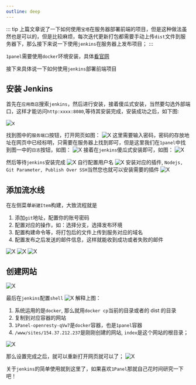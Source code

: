 ```yaml
---
outline: deep
---
```


::: tip
上篇文章说了一下如何使用`宝塔`在服务器部署前端的项目，但是这种做法虽然也是可以的，但是比较麻烦，每次迭代更新打包都需要手动上传`dist`文件到服务器下，那么接下来说一下使用`jenkins`在服务器上发布项目；
:::

`1panel`需要使用`docker`环境安装，具体[看官网](https://1panel.cn/)

接下来具体说一下如何使用`jenkins`部署前端项目

## 安装 Jenkins

首先在`应用商店`搜索`jenkins`，然后进行安装，接着傻瓜式安装，当然要勾选外部端口，这样才能访问`http:xxxx:8080`,等待其安装完成，安装成功之后，如下图:

![x](https://file.wangzevw.com/images/image.pfcitpy1g.webp)

找到图中的`服务端口`按钮，打开网页如图：
![X](https://file.wangzevw.com/images/image.45hoax4ywn.webp)
这里需要输入密码，密码的存放地址在网页中已经标明，只需要在服务器上找到即可，但是这里我们在`1panel`中找到图一中的`日志`按钮，如图：
![X](https://file.wangzevw.com/images/image.m2ytak8q.webp)
接着在`jenkins`傻瓜式安装即可，如图：
![X](https://file.wangzevw.com/images/image.6t74la2a1r.webp)

然后等待`jenkins`安装完成
![X](https://file.wangzevw.com/images/image.5c0zjj3435.webp)
自行配置用户名
![X](https://file.wangzevw.com/images/image.99td07jjq5.webp)
安装对应的插件, `Nodejs, Git Parameter, Publish Over SSH`当然您也就可以安装需要的插件
![X](https://file.wangzevw.com/images/image.7lk030znhw.webp)

## 添加流水线

在左侧菜单`新建Item`构建，大致流程就是

1. 添加`git`地址，配置你的账号密码
2. 配置对应的操作，如：选择分支，选择发布环境
3. 配置构建命令等，将打包后的文件上传到服务对应的域名
4. 配置发布之后发送的邮件信息，这样就能收到成功或者失败的邮件

![X](https://file.wangzevw.com/images/image.7sn7yhfzn8.webp)
![X](https://file.wangzevw.com/images/image.1ap0565tsc.webp)
![X](https://file.wangzevw.com/images/image.5j47ezwx9u.webp)

## 创建网站

![X](https://file.wangzevw.com/images/image.7i0e5d1o0o.webp)

最后在`jenkins`配置`shell`
![X](https://file.wangzevw.com/images/image.9rjeoul3sr.webp)
解释上图：

1. 系统运用的是`docker`, 那么就用`docker cp`当前的目录或者的 dist 的目录
2. 复制到对应容器的网站
3. `1Panel-openresty-qVw7`是`docker`容器，也是`1panel`容器
4. `/www/sites/154.37.212.237`是刚刚创建的网站, `index`是这个网站的根目录；

![X](https://file.wangzevw.com/images/image.9nzsr4zaeb.webp)

那么设置完成之后，就可以重新打开网页就可以了；
![X](https://file.wangzevw.com/images/image.39l6vjlekc.webp)

关于`jenkins`的简单使用就到这里了，如果喜欢`1Panel`那就自己花时间研究一下吧！
